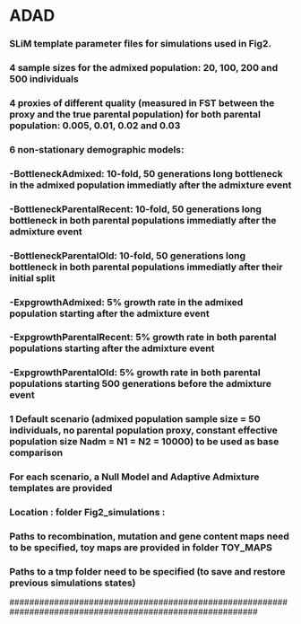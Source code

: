 # ADAD
### SLiM template parameter files for simulations used in Fig2.
###
### 4 sample sizes for the admixed population: 20, 100, 200 and 500 individuals
### 4 proxies of different quality (measured in FST between the proxy and the true parental population) for both parental population: 0.005, 0.01, 0.02 and 0.03 
### 6 non-stationary demographic models: 
###   -BottleneckAdmixed: 10-fold, 50 generations long bottleneck in the admixed population immediatly after the admixture event
###   -BottleneckParentalRecent: 10-fold, 50 generations long bottleneck in both parental populations immediatly after the admixture event
###   -BottleneckParentalOld: 10-fold, 50 generations long bottleneck in both parental populations immediatly after their initial split
###   -ExpgrowthAdmixed: 5% growth rate in the admixed population starting after the admixture event 
###   -ExpgrowthParentalRecent: 5% growth rate in both parental populations starting after the admixture event
###   -ExpgrowthParentalOld: 5% growth rate in both parental populations starting 500 generations before the admixture event
### 1 Default scenario (admixed population sample size = 50 individuals, no parental population proxy, constant effective population size Nadm = N1 = N2 = 10000) to be used as base comparison
###
### For each scenario, a Null Model and Adaptive Admixture templates are provided
###
### Location : folder Fig2_simulations : 
### Paths to recombination, mutation and gene content maps need to be specified, toy maps are provided in folder TOY_MAPS
### Paths to a tmp folder need to be specified (to save and restore previous simulations states)
##########################################################################################################
